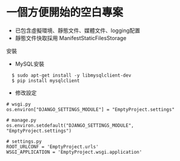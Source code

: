 # 一個方便開始的空白專案
- 已包含虛擬環境、靜態文件、媒體文件、logging配置
- 靜態文件快取採用 ManifestStaticFilesStorage

安裝

- MySQL安裝
```
  $ sudo apt-get install -y libmysqlclient-dev
  $ pip install mysqlclient
```
- 修改設定
```
# wsgi.py
os.environ["DJANGO_SETTINGS_MODULE"] = "EmptyProject.settings"

# manage.py
os.environ.setdefault("DJANGO_SETTINGS_MODULE", "EmptyProject.settings")

# settings.py
ROOT_URLCONF = 'EmptyProject.urls'
WSGI_APPLICATION = 'EmptyProject.wsgi.application'
